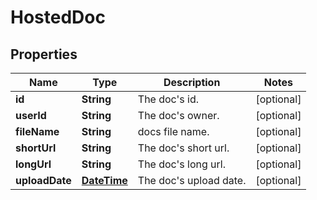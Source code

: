 
# HostedDoc

## Properties
Name | Type | Description | Notes
------------ | ------------- | ------------- | -------------
**id** | **String** | The doc&#39;s id. |  [optional]
**userId** | **String** | The doc&#39;s owner. |  [optional]
**fileName** | **String** | docs file name. |  [optional]
**shortUrl** | **String** | The doc&#39;s short url. |  [optional]
**longUrl** | **String** | The doc&#39;s long url. |  [optional]
**uploadDate** | [**DateTime**](DateTime.md) | The doc&#39;s upload date. |  [optional]



